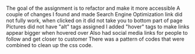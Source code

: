 # 

The goal of the assignment is to refactor and make it more accessible 
A couple of changes I found and made
   Search Engine Optimization link did not fully work, when clicked on it did not take you to bottom part of page
   Pictures did not have "alt" tags assigned
   I added "hover" tags to make links appear bigger when hovered over
   Also had social media links for people to follow and get closer to customer 
   There was a pattern of codes that were combined to clean up the css code. 

